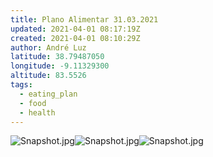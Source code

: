 ```yaml
---
title: Plano Alimentar 31.03.2021
updated: 2021-04-01 08:17:19Z
created: 2021-04-01 08:10:29Z
author: André Luz
latitude: 38.79487050
longitude: -9.11329300
altitude: 83.5526
tags:
  - eating_plan
  - food
  - health
---
```


![Snapshot.jpg](Snapshot-17.jpg)![Snapshot.jpg](Snapshot-16.jpg)![Snapshot.jpg](Snapshot-15.jpg)